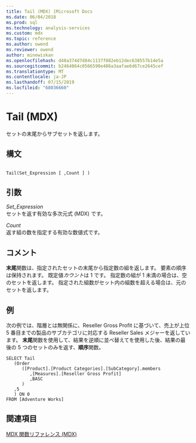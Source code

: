 ```yaml
---
title: Tail (MDX) |Microsoft Docs
ms.date: 06/04/2018
ms.prod: sql
ms.technology: analysis-services
ms.custom: mdx
ms.topic: reference
ms.author: owend
ms.reviewer: owend
author: minewiskan
ms.openlocfilehash: d48a374d7d84c1137f082eb12dec638557b14e5a
ms.sourcegitcommit: b2464064c0566590e486a3aafae6d67ce2645cef
ms.translationtype: MT
ms.contentlocale: ja-JP
ms.lasthandoff: 07/15/2019
ms.locfileid: "68036660"
---
```

# <a name="tail-mdx"></a>Tail (MDX)


  セットの末尾からサブセットを返します。  
  
## <a name="syntax"></a>構文  
  
```  
  
Tail(Set_Expression [ ,Count ] )  
```  
  
## <a name="arguments"></a>引数  
 *Set_Expression*  
 セットを返す有効な多次元式 (MDX) です。  
  
 *Count*  
 返す組の数を指定する有効な数値式です。  
  
## <a name="remarks"></a>コメント  
 **末尾**関数は、指定されたセットの末尾から指定数の組を返します。 要素の順序は保持されます。 既定値*カウント*は 1 です。 指定数の組が 1 未満の場合は、空のセットを返します。 指定された組数がセット内の組数を超える場合は、元のセットを返します。  
  
## <a name="example"></a>例  
 次の例では、階層とは無関係に、Reseller Gross Profit に基づいて、売上が上位 5 番目までの製品のサブカテゴリに対応する Reseller Sales メジャーを返しています。 **末尾**関数を使用して、結果を逆順に並べ替えてを使用した後、結果の最後の 5 つのセットのみを返す、**順序**関数。  
  
```  
SELECT Tail  
   (Order   
      ([Product].[Product Categories].[SubCategory].members  
         ,[Measures].[Reseller Gross Profit]  
         ,BASC  
      )  
   ,5  
   ) ON 0  
FROM [Adventure Works]  
```  
  
## <a name="see-also"></a>関連項目  
 [MDX 関数リファレンス &#40;MDX&#41;](../mdx/mdx-function-reference-mdx.md)  
  
  
